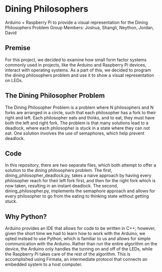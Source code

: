 # Dining Philosophers
Arduino + Raspberry Pi to provide a visual representation for the Dining Philosophers Problem
Group Members: Joshua, Shangli, Neython, Jordan, David
## Premise
For this project, we decided to examine how small form factor systems commonly used in projects, like the Arduino and Raspberry Pi devices, interact with operating systems. As a part of this, we decided to program the dining philosophers problem and use it to show a visual representation on LEDs.
## The Dining Philosopher Problem
The Dining Philosopher Problem is a problem where N philosophers and N forks are arranged in a circle, such that each philosopher has a fork to their right and left. Each philosopher eats and thinks, and to eat, they must have both the left and right fork. The problem is that many solutions lead to a deadlock, where each philosopher is stuck in a state where they can not eat. One solution involves the use of semaphores, which help prevent deadlock. 
## Code
In this repository, there are two separate files, which both attempt to offer a solution to the dining philosophers problem. The first, dining_philosopher_deadlock.py, takes a naive approach by having every philosopher reach for their left fork first, and then for the right fork which is now taken, resulting in an instant deadlock. The second, dining_philosopher.py, implements the semaphore approach and allows for every philosopher to go from the eating to thinking state without getting stuck.
## Why Python?
Arduino provides an IDE that allows for code to be written in C++; however, given the short time we had to learn how to work with the Arduino, we opted instead to use Python, which is familiar to us and allows for simple communication with the Arduino. Rather than run the entire algorithm on the device, the Arduino only handles the turning on and off of the LEDs, while the Raspberry Pi takes care of the rest of the algorithm. This is accomplished using Firmata, an intermediate protocol that connects an embedded system to a host computer.
